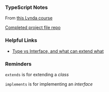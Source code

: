 ### TypeScript Notes
From [this Lynda course](https://www.lynda.com/Typescript-tutorials/TypeScript-Essential-Training/421807-2.html)

[Completed project file repo](https://github.com/jchadwick/EssentialTypeScript/tree/Courseware)

### Helpful Links
- [Type vs Interface, and what can extend what](https://medium.com/@martin_hotell/interface-vs-type-alias-in-typescript-2-7-2a8f1777af4c)

### Reminders
`extends` is for extending a *class*

`implements` is for implementing an *interface*

